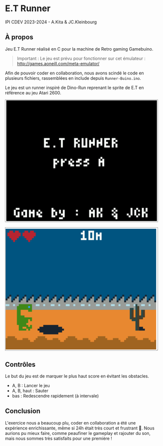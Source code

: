 # E.T Runner

IPI CDEV 2023-2024 - A.Kita & JC.Kleinbourg

## À propos

Jeu E.T Runner réalisé en C pour la machine de Retro gaming Gamebuino.

> Important :
Le jeu est prévu pour fonctionner sur cet émulateur : http://games.aoneill.com/meta-emulator/

Afin de pouvoir coder en collaboration, nous avons scindé le code en plusieurs fichiers, rassemblées en include depuis `Runner-Buino.ino`.

Le jeu est un runner inspiré de Dino-Run reprenant le sprite de E.T en référence au jeu Atari 2600.

![screen1](sprites/screen1.png)

![screen2](sprites/screen2.png)

## Contrôles

Le but du jeu est de marquer le plus haut score en évitant les obstacles.

- A, B : Lancer le jeu
- A, B, haut : Sauter
- bas : Redescendre rapidement (à intervale)

## Conclusion

L'exercice nous a beaucoup plu, coder en collaboration a été une expérience enrichissante, même si 24h était très court et frustrant 🤯. Nous aurions pu mieux faire, comme peaufiner le gameplay et rajouter du son, mais nous sommes très satisfaits pour une première !

